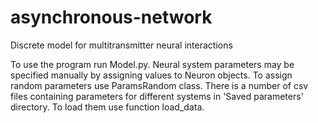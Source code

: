 # asynchronous-network
Discrete model for multitransmitter neural interactions

To use the program run Model.py. Neural system parameters may be specified manually by assigning values to Neuron objects.
To assign random parameters use ParamsRandom class. There is a number of csv files containing parameters for different systems in 
'Saved parameters' directory. To load them use function load_data. 
